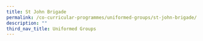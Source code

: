 ```yaml
---
title: St John Brigade
permalink: /co-curricular-programmes/uniformed-groups/st-john-brigade/
description: ""
third_nav_title: Uniformed Groups
---
```


